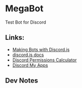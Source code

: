 # MegaBot
Test Bot for Discord

## Links:
-   [Making Bots with Discord.js](https://discordjs.guide)
-   [discord.js docs](https://discord.js.org/#/docs/main/stable/general/welcome)
-   [Discord Permissions Calculator](https://discordapi.com/permissions.html)
-   [Discord My Apps](https://discordapp.com/developers/applications/me)


## Dev Notes
